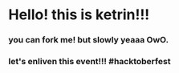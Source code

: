<h1 align="left">Hello! this is ketrin!!!</h1>
<h3 align="left">you can fork me! but slowly yeaaa OwO.</h3>
<h3 align="left">let's enliven this event!!! #hacktoberfest</h3>